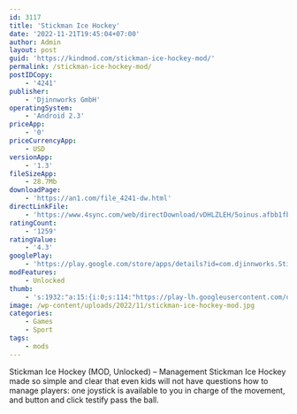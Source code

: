 ```yaml
---
id: 3117
title: 'Stickman Ice Hockey'
date: '2022-11-21T19:45:04+07:00'
author: Admin
layout: post
guid: 'https://kindmod.com/stickman-ice-hockey-mod/'
permalink: /stickman-ice-hockey-mod/
postIDCopy:
    - '4241'
publisher:
    - 'Djinnworks GmbH'
operatingSystem:
    - 'Android 2.3'
priceApp:
    - '0'
priceCurrencyApp:
    - USD
versionApp:
    - '1.3'
fileSizeApp:
    - 28.7Mb
downloadPage:
    - 'https://an1.com/file_4241-dw.html'
directLinkFile:
    - 'https://www.4sync.com/web/directDownload/vDHLZLEH/5oinus.afbb1fbd7d367677594b779c2aad160f'
ratingCount:
    - '1259'
ratingValue:
    - '4.3'
googlePlay:
    - 'https://play.google.com/store/apps/details?id=com.djinnworks.StickmanIceHockey'
modFeatures:
    - Unlocked
thumb:
    - 's:1932:"a:15:{i:0;s:114:"https://play-lh.googleusercontent.com/d7Qst4tmPTr7aH8d9m2efmiDJC9BXUohsZCKevYUo-DDqC9TDhi-qfVZWqAIKkrSWQ=w526-h296";i:1;s:114:"https://play-lh.googleusercontent.com/5gONewA2V-plUlpA1goDJ-zt65QjiFgx2-oVBsbO9tZBHQIGSSAxlEEf_09GN0GQwQ=w526-h296";i:2;s:115:"https://play-lh.googleusercontent.com/Jv0B_S9oiwVUeawIj5y9mN5jzAgUKObWce3aUfqlgTg3_x2fZa4QSD3XkKHshoKeNKE=w526-h296";i:3;s:115:"https://play-lh.googleusercontent.com/cKLPoKHe6r9sLVF_XXwd5_147x89THAyBipLJI91ow2-IMxAtVFMj_Tp3cp_0QUT1Tg=w526-h296";i:4;s:116:"https://play-lh.googleusercontent.com/toFIqHqSnLQbRCXIvDxgdBVVrv6dJ73xbhhuS9vCLibrlU-eay6H8HGk2FTq6Z4w_wCo=w526-h296";i:5;s:115:"https://play-lh.googleusercontent.com/tCCPA7DduLqj78tgqKfFucLWOqT-mgb8aeiHgLIVP_THOBQ2psrWZamWUlSPYmTnDOA=w526-h296";i:6;s:115:"https://play-lh.googleusercontent.com/sLUr8MtsAGsPn0yRe9_GgvmfvvLiJQ7KGXfIeqDNwAn3Q8t-QdaspnKD3n_ICjH2aFw=w526-h296";i:7;s:114:"https://play-lh.googleusercontent.com/n2_Fq6QXw5eRqNVfhdSH2TNgExqCOERiJDZ5zbhGe0akAW1MO-twgc34C2C-p8u_AA=w526-h296";i:8;s:116:"https://play-lh.googleusercontent.com/TzZRwNjV2mXxQEvpDEnLG89kPynDHAFNIkKdkGB92-_LrKkCmnI1uEE82eZm9qqabZtd=w526-h296";i:9;s:116:"https://play-lh.googleusercontent.com/dlgBnC7alJD56R2XncOrUG-0YxBr0pMAUiJ6Ej-Y-FRwRPvO6wtA3vbeWRIZA_ylfxBr=w526-h296";i:10;s:115:"https://play-lh.googleusercontent.com/kJEmuB6MUT9-YS_rFqNjo6r5h8-bOgoRKTGkeYMA1bM2NqD3-0p6NSkuxQZQwWkJhLk=w526-h296";i:11;s:115:"https://play-lh.googleusercontent.com/yU2aGTQcZJV4eOKXyevxyLW2jvmsS7Vf1PtPfv0bTBGl9EFehlopfB2SuEZnwOWdeBk=w526-h296";i:12;s:115:"https://play-lh.googleusercontent.com/sRqucgXBM1JbxwFwyFz8RN43YOKue0ekV-YH2TdHN-31aIOeXQHsuO6kftyYOan7zg8=w526-h296";i:13;s:115:"https://play-lh.googleusercontent.com/R1PXePILINardLh2-H1C6k7lKoLu6nqsHgAOuTsaLj6CSD7xGwEuL775ZvFwXjojUHM=w526-h296";i:14;s:115:"https://play-lh.googleusercontent.com/xXtj79wV8LH1qvR_AG2VUphq_qlFtkxyieQ5pIEPkW1ALCOmm_OzJftllFLVsd-j7xU=w526-h296";}";'
image: /wp-content/uploads/2022/11/stickman-ice-hockey-mod.jpg
categories:
    - Games
    - Sport
tags:
    - mods
---
```


Stickman Ice Hockey (MOD, Unlocked) – Management Stickman Ice Hockey made so simple and clear that even kids will not have questions how to manage players: one joystick is available to you in charge of the movement, and button and click testify pass the ball.